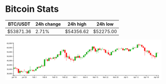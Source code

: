 # Bitcoin Stats

BTC/USDT|24h change|24h high|24h low|
|---|---|---|---|
|$53871.36|2.71%|$54356.62|$52275.00|

<img src="./chart.svg">
